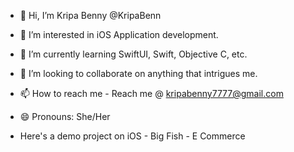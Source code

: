- 👋 Hi, I’m Kripa Benny @KripaBenn
- 👀 I’m interested in iOS Application development.
- 🌱 I’m currently learning SwiftUI, Swift, Objective C, etc.
- 💞️ I’m looking to collaborate on anything that intrigues me.
- 📫 How to reach me - Reach me @ kripabenny7777@gmail.com
- 😄 Pronouns: She/Her

- 
  Here's a demo project on iOS - Big Fish - E Commerce

<!---
KripaBenn/KripaBenn is a ✨ special ✨ repository because its `README.md` (this file) appears on your GitHub profile.
You can click the Preview link to take a look at your changes.
--->
